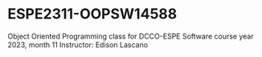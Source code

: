 # ESPE2311-OOPSW14588
Object Oriented Programming class for DCCO-ESPE Software course year 2023, month 11
Instructor: Edison Lascano
